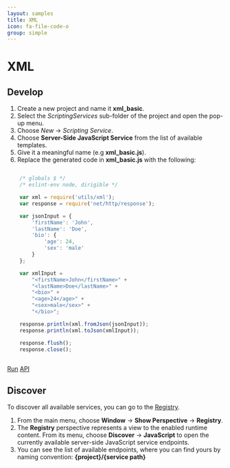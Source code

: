 ```yaml
---
layout: samples
title: XML
icon: fa-file-code-o
group: simple
---
```


XML
===

Develop
--

1. Create a new project and name it **xml_basic**.
2. Select the *ScriptingServices* sub-folder of the project and open the pop-up menu.
3. Choose *New* -> *Scripting Service*.
4. Choose **Server-Side JavaScript Service** from the list of available templates.
5. Give it a meaningful name (e.g **xml_basic.js**).
6. Replace the generated code in **xml_basic.js** with the following:

```javascript

	/* globals $ */
	/* eslint-env node, dirigible */

	var xml = require('utils/xml');
	var response = require('net/http/response');

	var jsonInput = {
		'firstName': 'John',
		'lastName': 'Doe',
		'bio': {
			'age': 24,
			'sex': 'male'
		}
	};

	var xmlInput = 
		"<firstName>John</firstName>" +
		"<lastName>Doe</lastName>" + 
		"<bio>" + 
		"<age>24</age>" +
		"<sex>male</sex>" +
		"</bio>";

	response.println(xml.fromJson(jsonInput));
	response.println(xml.toJson(xmlInput));

	response.flush();
	response.close();
	
```

<div class="btn-toolbar pull-right">
	<a class="btn btn-warning" href="http://dirigible.eclipse.org/services/ui/anonymous.html?git=https://github.com/dirigiblelabs/sample_utils_xml_basic.git">Run</a>
	<a class="btn btn-info" href="http://www.dirigible.io/api/utils_xml.html">API</a>
</div>

Discover
--
To discover all available services, you can go to the [Registry](../help/registry.html).

1. From the main menu, choose **Window** -> **Show Perspective** -> **Registry**.
2. The **Registry** perspective represents a view to the enabled runtime content. From its menu, choose **Discover** -> **JavaScript** to open the currently available server-side JavaScript service endpoints.
3. You can see the list of available endpoints, where you can find yours by naming convention: **{project}/{service path}**
